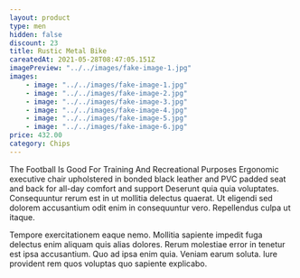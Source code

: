 ```yaml
---
layout: product
type: men
hidden: false
discount: 23
title: Rustic Metal Bike
careatedAt: 2021-05-28T08:47:05.151Z
imagePreview: "../../images/fake-image-1.jpg"
images:
    - image: "../../images/fake-image-1.jpg"
    - image: "../../images/fake-image-2.jpg"
    - image: "../../images/fake-image-3.jpg"
    - image: "../../images/fake-image-4.jpg"
    - image: "../../images/fake-image-5.jpg"
    - image: "../../images/fake-image-6.jpg"
price: 432.00
category: Chips
---
```

The Football Is Good For Training And Recreational Purposes
Ergonomic executive chair upholstered in bonded black leather and PVC padded seat and back for all-day comfort and support
Deserunt quia quia voluptates. Consequuntur rerum est in ut mollitia delectus quaerat. Ut eligendi sed dolorem accusantium odit enim in consequuntur vero. Repellendus culpa ut itaque.
 Tempore exercitationem eaque nemo. Mollitia sapiente impedit fuga delectus enim aliquam quis alias dolores. Rerum molestiae error in tenetur est ipsa accusantium. Quo ad ipsa enim quia. Veniam earum soluta. Iure provident rem quos voluptas quo sapiente explicabo.
